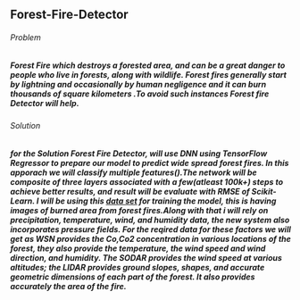 ## Forest-Fire-Detector

###### Problem
##### Forest Fire which destroys a forested area, and can be a great danger to people who live in forests, along with wildlife. Forest fires generally start by lightning and occasionally by human negligence and it can burn thousands of square kilometers .To avoid such instances Forest fire Detector will help.


###### Solution

##### for the Solution Forest Fire Detector, will use DNN using TensorFlow Regressor to prepare our model to predict wide spread forest fires. In this apporach we will classify multiple features().The network will be composite of three layers associated with a few(atleast 100k+) steps to achieve better results, and result will be evaluate with RMSE of Scikit-Learn. I will be using this [*data set*](https://archive.ics.uci.edu/ml/datasets/Forest+Fires) for training the model, this is having images of burned area from forest fires.Along with that i will rely on precipitation, temperature, wind, and humidity data, the new system also incorporates pressure fields. For the reqired data for these factors we will get as WSN provides the Co,Co2 concentration in various locations of the forest, they also provide the temperature, the wind speed and wind direction, and humidity. The SODAR provides the wind speed at various altitudes; the LIDAR provides ground slopes, shapes, and accurate geometric dimensions of each part of the forest. It also provides accurately the area of the fire.




